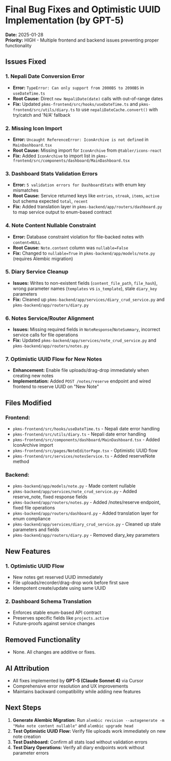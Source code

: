 # Final Bug Fixes and Optimistic UUID Implementation (by GPT-5)

**Date:** 2025-01-28  
**Priority:** HIGH - Multiple frontend and backend issues preventing proper functionality

## Issues Fixed

### 1. Nepali Date Conversion Error
- **Error:** `TypeError: Can only support from 2000BS to 2090BS` in `useDateTime.ts`
- **Root Cause:** Direct `new NepaliDate(date)` calls with out-of-range dates
- **Fix:** Updated `pkms-frontend/src/hooks/useDateTime.ts` and `pkms-frontend/src/utils/diary.ts` to use `nepaliDateCache.convert()` with try/catch and 'N/A' fallback

### 2. Missing Icon Import
- **Error:** `Uncaught ReferenceError: IconArchive is not defined` in `MainDashboard.tsx`
- **Root Cause:** Missing import for `IconArchive` from `@tabler/icons-react`
- **Fix:** Added `IconArchive` to import list in `pkms-frontend/src/components/dashboard/MainDashboard.tsx`

### 3. Dashboard Stats Validation Errors
- **Error:** `5 validation errors for DashboardStats` with enum key mismatches
- **Root Cause:** Service returned keys like `entries`, `streak`, `items`, `active` but schema expected `total`, `recent`
- **Fix:** Added translation layer in `pkms-backend/app/routers/dashboard.py` to map service output to enum-based contract

### 4. Note Content Nullable Constraint
- **Error:** Database constraint violation for file-backed notes with `content=NULL`
- **Root Cause:** `Note.content` column was `nullable=False`
- **Fix:** Changed to `nullable=True` in `pkms-backend/app/models/note.py` (requires Alembic migration)

### 5. Diary Service Cleanup
- **Issues:** Writes to non-existent fields (`content_file_path`, `file_hash`), wrong parameter names (`templates` vs `is_template`), stale `diary_key` parameters
- **Fix:** Cleaned up `pkms-backend/app/services/diary_crud_service.py` and `pkms-backend/app/routers/diary.py`

### 6. Notes Service/Router Alignment
- **Issues:** Missing required fields in `NoteResponse`/`NoteSummary`, incorrect service calls for file operations
- **Fix:** Updated `pkms-backend/app/services/note_crud_service.py` and `pkms-backend/app/routers/notes.py`

### 7. Optimistic UUID Flow for New Notes
- **Enhancement:** Enable file uploads/drag-drop immediately when creating new notes
- **Implementation:** Added `POST /notes/reserve` endpoint and wired frontend to reserve UUID on "New Note"

## Files Modified

### Frontend:
- `pkms-frontend/src/hooks/useDateTime.ts` - Nepali date error handling
- `pkms-frontend/src/utils/diary.ts` - Nepali date error handling  
- `pkms-frontend/src/components/dashboard/MainDashboard.tsx` - Added IconArchive import
- `pkms-frontend/src/pages/NoteEditorPage.tsx` - Optimistic UUID flow
- `pkms-frontend/src/services/notesService.ts` - Added reserveNote method

### Backend:
- `pkms-backend/app/models/note.py` - Made content nullable
- `pkms-backend/app/services/note_crud_service.py` - Added reserve_note, fixed response fields
- `pkms-backend/app/routers/notes.py` - Added /notes/reserve endpoint, fixed file operations
- `pkms-backend/app/routers/dashboard.py` - Added translation layer for enum compliance
- `pkms-backend/app/services/diary_crud_service.py` - Cleaned up stale parameters and fields
- `pkms-backend/app/routers/diary.py` - Removed diary_key parameters

## New Features

### 1. Optimistic UUID Flow
- New notes get reserved UUID immediately
- File uploads/recorder/drag-drop work before first save
- Idempotent create/update using same UUID

### 2. Dashboard Schema Translation
- Enforces stable enum-based API contract
- Preserves specific fields like `projects.active`
- Future-proofs against service changes

## Removed Functionality

- None. All changes are additive or fixes.

## AI Attribution

- All fixes implemented by **GPT-5 (Claude Sonnet 4)** via Cursor
- Comprehensive error resolution and UX improvements
- Maintains backward compatibility while adding new features

## Next Steps

1. **Generate Alembic Migration:** Run `alembic revision --autogenerate -m "Make note content nullable"` and `alembic upgrade head`
2. **Test Optimistic UUID Flow:** Verify file uploads work immediately on new note creation
3. **Test Dashboard:** Confirm all stats load without validation errors
4. **Test Diary Operations:** Verify all diary endpoints work without parameter errors
